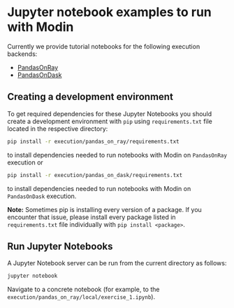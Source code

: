 # Jupyter notebook examples to run with Modin

Currently we provide tutorial notebooks for the following execution backends:

- [PandasOnRay](https://modin.readthedocs.io/en/latest/development/using_pandas_on_ray.html)
- [PandasOnDask](https://modin.readthedocs.io/en/latest/development/using_pandas_on_dask.html)

## Creating a development environment

To get required dependencies for these Jupyter Notebooks
you should create a development environment with `pip`
using `requirements.txt` file located in the respective directory:

```bash
pip install -r execution/pandas_on_ray/requirements.txt
```

to install dependencies needed to run notebooks with Modin on `PandasOnRay` execution or

```bash
pip install -r execution/pandas_on_dask/requirements.txt
```

to install dependencies needed to run notebooks with Modin on `PandasOnDask` execution.

**Note:** Sometimes pip is installing every version of a package. If you encounter that issue,
please install every package listed in `requirements.txt` file individually with `pip install <package>`.

## Run Jupyter Notebooks

A Jupyter Notebook server can be run from the current directory as follows:

```bash
jupyter notebook
```

Navigate to a concrete notebook (for example, to the `execution/pandas_on_ray/local/exercise_1.ipynb`).
